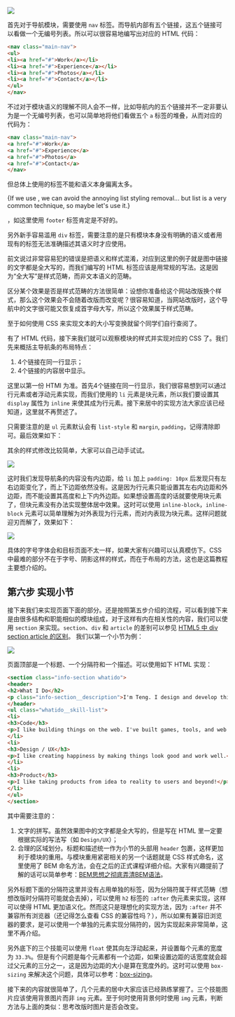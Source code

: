 

![](DraggedImage-4.png)

首先对于导航模块，需要使用 `nav` 标签。而导航内部有五个链接，这五个链接可以看做一个无编号列表。所以可以很容易地编写出对应的 HTML 代码：

```html
<nav class="main-nav">
<ul>
<li><a href="#">Work</a></li>
<li><a href="#">Experience</a></li>
<li><a href="#">Photos</a></li>
<li><a href="#">Contact</a></li>
</ul>
</nav>
```

不过对于模块语义的理解不同人会不一样，比如导航内的五个链接并不一定非要认为是一个无编号列表，也可以简单地将他们看做五个 `a` 标签的堆叠，从而对应的代码为：

```html
<nav class="main-nav">
<a href="#">Work</a>
<a href="#">Experience</a>
<a href="#">Photos</a>
<a href="#">Contact</a>
</nav>
```

但总体上使用的标签不能和语义本身偏离太多。

{If we use <a>, we can avoid the annoying list styling removal... but list is a very common technique, so maybe let's use it.}

，如这里使用 `footer` 标签肯定是不好的。

另外新手容易滥用 `div` 标签，需要注意的是只有模块本身没有明确的语义或者用现有的标签无法准确描述其语义时才应使用。

前文说过非常容易犯的错误是把语义和样式混淆，对应到这里的例子就是图中链接的文字都是全大写的，而我们编写的 HTML 标签应该是用常规的写法。这是因为“全大写”是样式范畴，而非文本语义的范畴。

区分某个效果是否是样式范畴的方法很简单：设想你准备给这个网站改版换个样式，那么这个效果会不会随着改版而改变呢？很容易知道，当网站改版时，这个导航中的文字很可能又恢复成首字母大写，所以这个效果属于样式范畴。

至于如何使用 CSS 来实现文本的大小写变换就留个同学们自行查阅了。

有了 HTML 代码，接下来我们就可以观察模块的样式并实现对应的 CSS 了。我们先来概括主导航条的布局特点：

1. 4个链接在同一行显示；
2. 4个链接的内容居中显示。

这里以第一份 HTMl 为准。首先4个链接在同一行显示，我们很容易想到可以通过行元素或者浮动元素实现，而我们使用的 `li` 元素是块元素，所以我们要设置其 `display` 属性为 `inline` 来使其成为行元素。接下来居中的实现方法大家应该已经知道，这里就不再赘述了。

只需要注意的是 `ul` 元素默认会有 `list-style` 和 `margin`, `padding`，记得清除即可。最后效果如下：

其余的样式修改比较简单，大家可以自己动手试试。

![](DraggedImage-5.png)

这时我们发现导航条的内容没有内边距，给 `li` 加上 `padding: 10px` 后发现只有左右边距变化了，而上下边距依然没有。这是因为行元素只能设置其左右内边距和外边距，而不能设置其高度和上下内外边距。如果想设置高度的话就要使用块元素了，但块元素没有办法实现整体居中效果。这时可以使用 `inline-block`，`inline-block` 元素可以简单理解为对外表现为行元素，而对内表现为块元素。这样问题就迎刃而解了，效果如下：

![](DraggedImage-6.png)

具体的字号字体会和目标页面不太一样，如果大家有兴趣可以认真模仿下。CSS 中最难的部分不在于字号、阴影这样的样式，而在于布局的方法，这也是这篇教程主要想介绍的。

## 第六步 实现小节

接下来我们来实现页面下面的部分。还是按照第五步介绍的流程，可以看到接下来是由很多结构和职能相似的模块组成，对于这样有内在相关性的内容，我们可以使用 `section` 来实现。`section`、`div` 和 `article` 的差别可以参见 [HTML5 中 div section article 的区别](http://www.qianduan.net/html5-differences-in-the-div-section-article/)。
我们以第一个小节为例：

![](DraggedImage-7.png)

页面顶部是一个标题、一个分隔符和一个描述。可以使用如下 HTML 实现：

```html
<section class="info-section whatido">
<header>
<h2>What I Do</h2>
<p class="info-section__description">I'm Teng. I design and develop things on the web. Oh, and I like curry.</p>
</header>
<ul class="whatido__skill-list">
<li>
<h3>Code</h3>
<p>I like building things on the web. I've built games, tools, and web apps.</p>
</li>
<li>
<h3>Design / UX</h3>
<p>I like creating happiness by making things look good and work well.</p>
</li>
<li>
<h3>Product</h3>
<p>I like taking products from idea to reality to users and beyond!</p>
</li>
</ul>
</section>
```

其中需要注意的：

1. 文字的拼写。虽然效果图中的文字都是全大写的，但是写在 HTML 里一定要根据实际的写法写（如 `Design/UX`）；
2. 合理的区域划分。标题和描述统一作为小节的头部用 `header` 包裹，这样更加利于模块的重用。与模块重用紧密相关的另一个话题就是 CSS 样式命名，这里使用了 BEM 命名方法，会在之后的正式课程详细介绍。大家有兴趣提前了解的话可以简单参考：[BEM思想之彻底弄清BEM语法](http://www.w3cplus.com/css/mindbemding-getting-your-head-round-bem-syntax.html)。

另外标题下面的分隔符这里并没有占用单独的标签，因为分隔符属于样式范畴（想想改版时分隔符可能就会去掉），可以使用 `h2` 标签的 `:after` 伪元素来实现，这样可以使得 HTML 更加语义化。然而这只是理想化的实现方法，因为 `:after` 并不兼容所有浏览器（还记得怎么查看 CSS 的兼容性吗？），所以如果有兼容旧浏览器的要求，是可以使用一个单独的元素实现分隔符的，因为实现起来非常简单，这里不再介绍。

另外底下的三个技能可以使用 `float` 使其向左浮动起来，并设置每个元素的宽度为 `33.3%`。但是有个问题是每个元素都有一个边距，如果设置边距的话宽度就会超过父元素的三分之一，这是因为边距的大小是算在宽度外的。这时可以使用 `box-sizing` 来解决这个问题，具体可以参考：[box-sizing](http://zh.learnlayout.com/box-sizing.html)。

接下来的内容就很简单了，几个元素的居中大家应该已经熟练掌握了。三个技能图片应该使用背景图片而非 `img` 元素。至于何时使用背景何时使用 `img` 元素，判断方法与上面的类似：思考改版时图片是否会改变。
